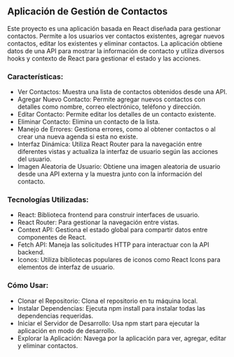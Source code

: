 ## Aplicación de Gestión de Contactos
Este proyecto es una aplicación basada en React diseñada para gestionar contactos. Permite a los usuarios ver contactos existentes, agregar nuevos contactos, editar los existentes y eliminar contactos. La aplicación obtiene datos de una API para mostrar la información de contacto y utiliza diversos hooks y contexto de React para gestionar el estado y las acciones.

### Características:
* Ver Contactos: Muestra una lista de contactos obtenidos desde una API.
* Agregar Nuevo Contacto: Permite agregar nuevos contactos con detalles como nombre, correo electrónico, teléfono y dirección.
* Editar Contacto: Permite editar los detalles de un contacto existente.
* Eliminar Contacto: Elimina un contacto de la lista.
* Manejo de Errores: Gestiona errores, como al obtener contactos o al crear una nueva agenda si esta no existe.
* Interfaz Dinámica: Utiliza React Router para la navegación entre diferentes vistas y actualiza la interfaz de usuario según las acciones del usuario.
* Imagen Aleatoria de Usuario: Obtiene una imagen aleatoria de usuario desde una API externa y la muestra junto con la información del contacto.

### Tecnologías Utilizadas:
* React: Biblioteca frontend para construir interfaces de usuario.
* React Router: Para gestionar la navegación entre vistas.
* Context API: Gestiona el estado global para compartir datos entre componentes de React.
* Fetch API: Maneja las solicitudes HTTP para interactuar con la API backend.
* Iconos: Utiliza bibliotecas populares de iconos como React Icons para elementos de interfaz de usuario.

### Cómo Usar:
* Clonar el Repositorio: Clona el repositorio en tu máquina local.
* Instalar Dependencias: Ejecuta npm install para instalar todas las dependencias requeridas.
* Iniciar el Servidor de Desarrollo: Usa npm start para ejecutar la aplicación en modo de desarrollo.
* Explorar la Aplicación: Navega por la aplicación para ver, agregar, editar y eliminar contactos.

